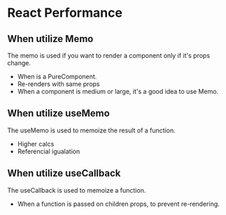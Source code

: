 # React Performance

## When utilize Memo

The memo is used if you want to render a component only if it's props change.

- When is a PureComponent.
- Re-renders with same props
- When a component is medium or large, it's a good idea to use Memo.

## When utilize useMemo

The useMemo is used to memoize the result of a function.

- Higher calcs
- Referencial igualation

## When utilize useCallback

The useCallback is used to memoize a function.

- When a function is passed on children props, to prevent re-rendering.

